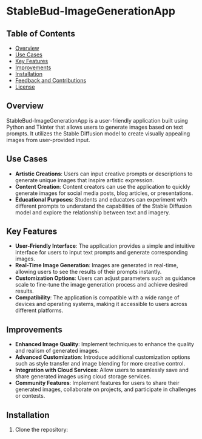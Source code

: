 # StableBud-ImageGenerationApp

## Table of Contents
- [Overview](#overview)
- [Use Cases](#use-cases)
- [Key Features](#key-features)
- [Improvements](#improvements)
- [Installation](#installation)
- [Feedback and Contributions](#feedback-and-contributions)
- [License](#license)

## Overview
StableBud-ImageGenerationApp is a user-friendly application built using Python and Tkinter that allows users to generate images based on text prompts. It utilizes the Stable Diffusion model to create visually appealing images from user-provided input.

## Use Cases
- **Artistic Creations**: Users can input creative prompts or descriptions to generate unique images that inspire artistic expression.
- **Content Creation**: Content creators can use the application to quickly generate images for social media posts, blog articles, or presentations.
- **Educational Purposes**: Students and educators can experiment with different prompts to understand the capabilities of the Stable Diffusion model and explore the relationship between text and imagery.

## Key Features
- **User-Friendly Interface**: The application provides a simple and intuitive interface for users to input text prompts and generate corresponding images.
- **Real-Time Image Generation**: Images are generated in real-time, allowing users to see the results of their prompts instantly.
- **Customization Options**: Users can adjust parameters such as guidance scale to fine-tune the image generation process and achieve desired results.
- **Compatibility**: The application is compatible with a wide range of devices and operating systems, making it accessible to users across different platforms.

## Improvements
- **Enhanced Image Quality**: Implement techniques to enhance the quality and realism of generated images.
- **Advanced Customization**: Introduce additional customization options such as style transfer and image blending for more creative control.
- **Integration with Cloud Services**: Allow users to seamlessly save and share generated images using cloud storage services.
- **Community Features**: Implement features for users to share their generated images, collaborate on projects, and participate in challenges or contests.

## Installation
1. Clone the repository:
